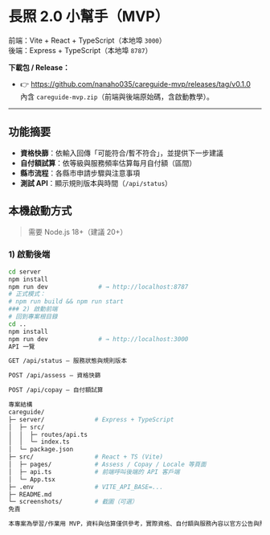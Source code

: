 # 長照 2.0 小幫手（MVP）

前端：Vite + React + TypeScript（本地埠 `3000`）  
後端：Express + TypeScript（本地埠 `8787`）

**下載包 / Release：**  
- 👉 https://github.com/nanaho035/careguide-mvp/releases/tag/v0.1.0  
  內含 `careguide-mvp.zip`（前端與後端原始碼，含啟動教學）。

---

## 功能摘要
- **資格快篩**：依輸入回傳「可能符合/暫不符合」，並提供下一步建議  
- **自付額試算**：依等級與服務頻率估算每月自付額（區間）  
- **縣市流程**：各縣市申請步驟與注意事項  
- **測試 API**：顯示規則版本與時間（`/api/status`）

## 本機啟動方式

> 需要 Node.js 18+（建議 20+）

### 1) 啟動後端
```bash
cd server
npm install
npm run dev              # → http://localhost:8787
# 正式模式：
# npm run build && npm run start
### 2) 啟動前端
# 回到專案根目錄
cd ..
npm install
npm run dev              # → http://localhost:3000
API 一覽

GET /api/status — 服務狀態與規則版本

POST /api/assess — 資格快篩

POST /api/copay — 自付額試算

專案結構
careguide/
├─ server/              # Express + TypeScript
│  ├─ src/
│  │  ├─ routes/api.ts
│  │  └─ index.ts
│  └─ package.json
├─ src/                 # React + TS (Vite)
│  ├─ pages/            # Assess / Copay / Locale 等頁面
│  ├─ api.ts            # 前端呼叫後端的 API 客戶端
│  └─ App.tsx
├─ .env                 # VITE_API_BASE=...
├─ README.md
└─ screenshots/         # 截圖（可選）
免責

本專案為學習/作業用 MVP，資料與估算僅供參考，實際資格、自付額與服務內容以官方公告與照管中心評估為準。
